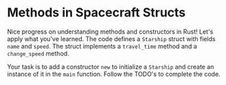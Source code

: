# Methods in Spacecraft Structs

Nice progress on understanding methods and constructors in Rust! Let's apply what you've learned. The code defines a `Starship` struct with fields `name` and `speed`. The struct implements a `travel_time` method and a `change_speed` method.

Your task is to add a constructor `new` to initialize a `Starship` and create an instance of it in the `main` function. Follow the TODO's to complete the code.